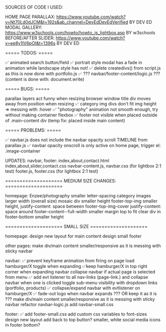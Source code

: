 SOURCES OF CODE I USED:

HOME PAGE PARALLAX: https://www.youtube.com/watch?v=Nt70Ld0dJCM&t=192s&ab_channel=DevEdDevEdVerified BY DEV ED
MODAL GALLERY: https://www.w3schools.com/howto/howto_js_lightbox.asp BY w3schools
BEFORE/AFTER SLIDER: https://www.youtube.com/watch?v=ee8y1IV6pOI&t=1396s BY DEV ED

===== TODOS: =====

✅ animated search button/field
✅ portrait style modal has a fade in animation while landscape style has not!
✅ delete createdivs() from script.js as this is now done with portfolio.js
✅ ??? navbar/footer-content/logic.js ??? (content is done with: document.write)

===== BUGS: =====

parallax layers act funny when resizing browser window
title div moves away from position when resizing
✅ category img divs don't fit img height => messing with :hover
✅ "photography" animation not smooth enough, try without making container flexbox
✅ footer not visible when placed outside of .main-content div (temp fix: placed inside main content)

===== PROBLEMS: =====

✅ navbar.js does not include the navbar opacity scroll TIMELINE from parallax.js
✅ navbar opacity onscroll is only active on home page, trigger el: .image-container

UPDATES:
navbar, footer:
index,about,contact.html
index,about,slider,contact.css
navbar-content.js, navbar.css (for lightbox 2:1 test)
footer.js, footer.css (for lightbox 2:1 test)

==================== MEDIUM SIZE CHANGES: ====================

homepage:
Enzee/photography smaller letter-spacing
category images larger width (overall size)
mosaic div smaller height
footer-top-img smaller height, justify-content: space between
footer-top-img-cover justify-content: space around
footer-content--full-width smaller margin top to fit clear div in
footer-bottom smaller height

==================== SMALL SIZE ====================

homepage:
design new layout for main content
design small footer

other pages:
make div/main content smaller/responsive as it is messing with sticky navbar

navbar:
✅ prevent keyframe animation from firing on page load
hamburger/X toggle when expanding
✅keep hamburger/X in top right corner when expanding navbar
collapse navbar if actual page is selected from menu
✅ add evt listener to all nav-links (page-link.) and collapse navbar when one is clicked
toggle sub-menu visibility with dropdown links (portfolio, products)
✅ collapse/expand navbar with evtlistener on hamburger/X
✅ fade-out logo when navbar expands ??? OR keep it as it is ???
make div/main content smaller/responsive as it is messing with sticky navbar
refactor navbar-logic.js
add navbar-small.css

footer:
✅ add footer-small.css
add custom css variables to font-sizes
design new layout
add back to top button?
smaller, white social media icons in footer bottom?
